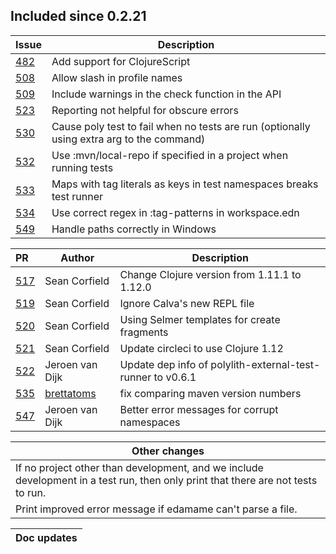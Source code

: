 
## Included since 0.2.21

| Issue                                                | Description  |
|:-----------------------------------------------------|--------------|
| [482](https://github.com/polyfy/polylith/issues/481) | Add support for ClojureScript
| [508](https://github.com/polyfy/polylith/issues/508) | Allow slash in profile names
| [509](https://github.com/polyfy/polylith/issues/509) | Include warnings in the check function in the API 
| [523](https://github.com/polyfy/polylith/issues/523) | Reporting not helpful for obscure errors
| [530](https://github.com/polyfy/polylith/issues/530) | Cause poly test to fail when no tests are run (optionally using extra arg to the command)
| [532](https://github.com/polyfy/polylith/issues/532) | Use :mvn/local-repo if specified in a project when running tests
| [533](https://github.com/polyfy/polylith/issues/533) | Maps with tag literals as keys in test namespaces breaks test runner
| [534](https://github.com/polyfy/polylith/issues/534) | Use correct regex in :tag-patterns in workspace.edn
| [549](https://github.com/polyfy/polylith/issues/534) | Handle paths correctly in Windows

| PR                                                 | Author          | Description                                                  
|:---------------------------------------------------|-----------------|------------------------------------------------------------|
| [517](https://github.com/polyfy/polylith/pull/517) | Sean Corfield   | Change Clojure version from 1.11.1 to 1.12.0               |
| [519](https://github.com/polyfy/polylith/pull/519) | Sean Corfield   | Ignore Calva's new REPL file                               |
| [520](https://github.com/polyfy/polylith/pull/520) | Sean Corfield   | Using Selmer templates for create fragments                |
| [521](https://github.com/polyfy/polylith/pull/521) | Sean Corfield   | Update circleci to use Clojure 1.12                        |
| [522](https://github.com/polyfy/polylith/pull/522) | Jeroen van Dijk | Update dep info of polylith-external-test-runner to v0.6.1 |
| [535](https://github.com/polyfy/polylith/pull/535) | [brettatoms](https://github.com/brettatoms) | fix comparing maven version numbers |
| [547](https://github.com/polyfy/polylith/pull/547) | Jeroen van Dijk | Better error messages for corrupt namespaces               |

| Other changes                                                                                                                    |
|----------------------------------------------------------------------------------------------------------------------------------|
| If no project other than development, and we include development in a test run, then only print that there are not tests to run. |
| Print improved error message if edamame can't parse a file.                                                                      | 

| Doc updates                                                                                                                                                                                                                    |
|--------------------------------------------------------------------------------------------------------------------------------------------------------------------------------------------------------------------------------|
